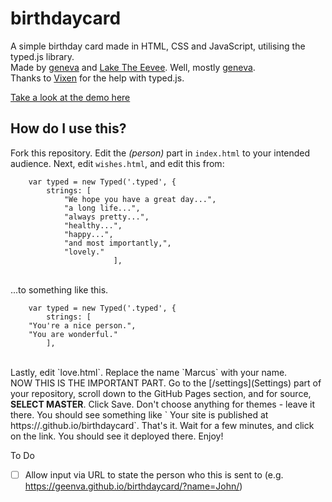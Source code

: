 # birthdaycard
A simple birthday card made in HTML, CSS and JavaScript, utilising the typed.js library.<br>
Made by [geneva](https://github.com/geenva) and [Lake The Eevee](https://github.com/LakeTheEevee). Well, mostly [geneva](https://github.com/geenva).<br>
Thanks to [Vixen](https://github.com/Vxxen) for the help with typed.js. 

[Take a look at the demo here](https://birthdaycard.marcuscodes.me)

## How do I use this?
Fork this repository. Edit the <em>(person)</em> part in `index.html` to your intended audience. Next, edit `wishes.html`, and edit this from:
```
    var typed = new Typed('.typed', {
        strings: [
            "We hope you have a great day...",
            "a long life...",
            "always pretty...",
            "healthy...",
            "happy...",
            "and most importantly,",
            "lovely."
        		       ],

```
<br>
...to something like this.<br>

```
    var typed = new Typed('.typed', {
        strings: [
    "You're a nice person.",
    "You are wonderful."
        ],
```

<br>
Lastly, edit `love.html`. Replace the name `Marcus` with your name.
<br>
NOW THIS IS THE IMPORTANT PART. Go to the [/settings](Settings) part of your repository, scroll down to the GitHub Pages section, and for source, <b>SELECT MASTER</b>. Click Save. Don't choose anything for themes - leave it there. You should see something like ` Your site is published at https://<username>.github.io/birthdaycard`. That's it. Wait for a few minutes, and click on the link. You should see it deployed there. Enjoy!<br>

To Do

* [ ] Allow input via URL to state the person who this is sent to (e.g. https://geenva.github.io/birthdaycard/?name=John/)
